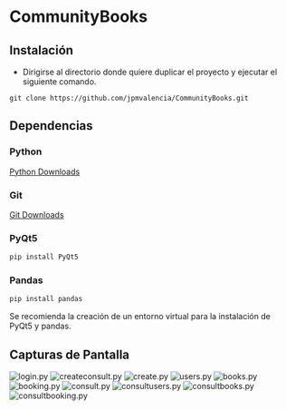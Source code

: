 # CommunityBooks

## Instalación
* Dirigirse al directorio donde quiere duplicar el proyecto y ejecutar el siguiente comando.
```git
git clone https://github.com/jpmvalencia/CommunityBooks.git
```

## Dependencias
### Python
[Python Downloads](https://www.python.org/downloads/ "Python Downlaods")

### Git
[Git Downloads](https://git-scm.com/downloads/ "Git Downloads")

### PyQt5
```python
pip install PyQt5
```

### Pandas
```python
pip install pandas
```

Se recomienda la creación de un entorno virtual para la instalación de PyQt5 y pandas.

## Capturas de Pantalla
![login.py](https://github.com/jpmvalencia/CommunityBooks/assets/129212252/ad7e47f7-a939-4bfd-adae-d55749d3a676)
![createconsult.py](https://github.com/jpmvalencia/CommunityBooks/assets/129212252/bb6f7919-c4b7-45d7-9a60-9e585836b580)
![create.py](https://github.com/jpmvalencia/CommunityBooks/assets/129212252/f7485546-90a1-49d6-9564-85825c753eca)
![users.py](https://github.com/jpmvalencia/CommunityBooks/assets/129212252/9b0492a1-5ff6-4374-9b00-8de463d7c37e)
![books.py](https://github.com/jpmvalencia/CommunityBooks/assets/129212252/8611401d-bc83-42d5-b575-79bbe81132e6)
![booking.py](https://github.com/jpmvalencia/CommunityBooks/assets/129212252/8337264e-9499-464f-b2af-bc60358ffd47)
![consult.py](https://github.com/jpmvalencia/CommunityBooks/assets/129212252/03d5e2d9-82bb-41e3-8e38-ac22bc406fd4)
![consultusers.py](https://github.com/jpmvalencia/CommunityBooks/assets/129212252/89cae6d7-77de-4ebf-b05c-c53c183cbc01)
![consultbooks.py](https://github.com/jpmvalencia/CommunityBooks/assets/129212252/fd771044-171b-4679-8d93-c5c7e013d04c)
![consultbooking.py](https://github.com/jpmvalencia/CommunityBooks/assets/129212252/07e94879-2296-4e14-81fc-e97e80218cc3)
